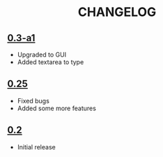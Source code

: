 <h1 align="center">CHANGELOG</h1>

## [0.3-a1](https://github.com/ANF-Studios/ANFPad/releases/tag/0.30-a1)
- Upgraded to GUI
- Added textarea to type

## [0.25](https://github.com/ANF-Studios/ANFPad/releases/tag/0.25)
- Fixed bugs
- Added some more features

## [0.2](https://github.com/ANF-Studios/ANFPad/releases/tag/0.2)
- Initial release
